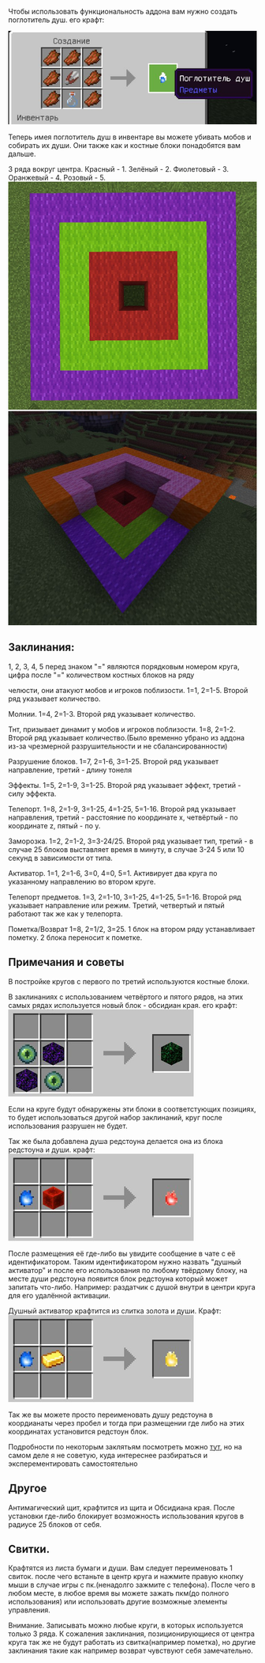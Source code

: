 Чтобы использовать функциональность аддона вам нужно создать поглотитель душ. его крафт:

![Крафт](img/craft.png)

Теперь имея поглотитель душ в инвентаре вы можете убивать мобов и собирать их души. Они также как и костные блоки понадобятся вам дальше.

3 ряда вокруг центра. Красный - 1. Зелёный - 2. Фиолетовый - 3. Оранжевый - 4. Розовый - 5.
![Схема](img/schema.png)
![Схема 2](img/schema2.png)

## Заклинания:
1, 2, 3, 4, 5 перед знаком "=" являются порядковым номером круга, цифра после "=" количеством костных блоков на ряду

челюсти, они атакуют мобов и игроков поблизости. 1=1, 2=1-5. Второй ряд указывает количество.

Молнии. 1=4, 2=1-3. Второй ряд указывает количество.

Тнт, призывает динамит у мобов и игроков поблизости. 1=8, 2=1-2. Второй ряд указывает количество.(Было временно убрано из аддона из-за чрезмерной разрушительности и не сбалансированности)

Разрушение блоков. 1=7, 2=1-6, 3=1-25. Второй ряд указывает направление, третий - длину тонеля

Эффекты. 1=5, 2=1-9, 3=1-25. Второй ряд указывает эффект, третий - силу эффекта.

Телепорт. 1=8, 2=1-9, 3=1-25, 4=1-25, 5=1-16. Второй ряд указывает направления, третий - расстояние по координате x, четвёртый - по координате z, пятый - по y.

Заморозка. 1=2, 2=1-2, 3=3-24/25. Второй ряд указывает тип, третий - в случае 25 блоков выставляет время в минуту, в случае 3-24 5 или 10 секунд в зависимости от типа.

Активатор. 1=1, 2=1-6, 3=0, 4=0, 5=1. Активирует два круга по указанному направлению во втором круге.

Телепорт предметов. 1=3, 2=1-10, 3=1-25, 4=1-25, 5=1-16. Второй ряд указывает направление или режим. Третий, четвертый и пятый работают так же как у телепорта.

Пометка/Возврат 1=8, 2=1/2, 3=25. 1 блок на втором ряду устанавливает пометку. 2 блока переносит к пометке.

## Примечания и советы
В постройке кругов с первого по третий используются костные блоки.

В заклинаниях с использованием четвёртого и пятого рядов, на этих самых рядах используется новый блок - обсидиан края. его крафт:
![Крафт обсидиана края](img/craft2.png)

Если на круге будут обнаружены эти блоки в соответстующих позициях, то будет использоваться другой набор заклинаний, круг после использования разрушен не будет.

Так же была добавлена душа редстоуна делается она из блока редстоуна и души. крафт: ![Крафт души редстоуна](img/craft3.png)

После размещения её где-либо вы увидите сообщение в чате с её идентификатором. Таким идентификатором нужно назвать "душный активатор" и после его использования по любому твёрдому блоку, на месте души редстоуна появится блок редстоуна который может запитать что-либо. Например: раздатчик с душой внутри в центри круга для его удалённой активации.

Душный активатор крафтится из слитка золота и души. Крафт: ![Крафт Душного активатор](img/craft4.png)

Так же вы можете просто переименовать душу редстоуна в коордианаты через пробел и тогда при размещении где либо на этих координатах установится редстоун блок.

Подробности по некоторым заклятьям посмотреть можно [тут](spellguide.md), но на самом деле я не советую, куда интереснее разбираться и эксперементировать самостоятельно

## Другое
Антимагический щит, крафтится из щита и Обсидиана края. После установки где-либо блокирует возможность использования кругов в радиусе 25 блоков от себя.


## Свитки.
Крафтятся из листа бумаги и души. Вам следует переименовать 1 свиток. после чего встаньте в центр круга и нажмите правую кнопку мыши в случае игры с пк.(ненадолго зажмите с телефона). После чего в любом месте, в любое время вы можете зажать пкм(до полного использования) или использовать другие возможные элементы управления. 

Внимание. Записывать можно любые круги, в которых используется только 3 ряда. К сожаления заклинания, позиционирующиеся от центра круга так же не будут работать из свитка(например пометка), но другие заклинания такие как например возврат чувствуют себя замечательно.
